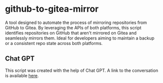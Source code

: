 # github-to-gitea-mirror
A tool designed to automate the process of mirroring repositories from GitHub to Gitea. By leveraging the APIs of both platforms, this script identifies repositories on GitHub that aren't mirrored on Gitea and seamlessly mirrors them. Ideal for developers aiming to maintain a backup or a consistent repo state across both platforms.

## Chat GPT
This script was created with the help of Chat GPT. A link to the conversation is available [here](https://chat.openai.com/share/b62cabf7-ccc5-471f-89bc-7c272bbb4ec5).
